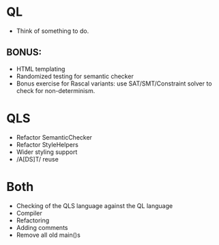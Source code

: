 # QL
* Think of something to do.

## BONUS:
* HTML templating
* Randomized testing for semantic checker
* Bonus exercise for Rascal variants: use SAT/SMT/Constraint solver to check for non-determinism.

# QLS
* Refactor SemanticChecker
* Refactor StyleHelpers
* Wider styling support
* /A[DS]T/ reuse

# Both
* Checking of the QLS language against the QL language
* Compiler
* Refactoring
* Adding comments
* Remove all old main()s
